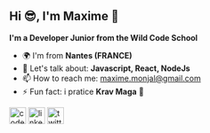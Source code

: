 ## Hi 😎, I'm Maxime 👋
<addr>

 **I'm a Developer Junior from the Wild Code School**

- 🌍 I'm from **Nantes (FRANCE)**
- 💬 Let's talk about: **Javascript, React, NodeJs**
- 📫 How to reach me: maxime.monjal@gmail.com
- ⚡ Fun fact: i pratice **Krav Maga** 👊 
 
[<img align="middle" alt="codepenimg" src="https://cdn.jsdelivr.net/npm/simple-icons@3.0.1/icons/codepen.svg" width="30px" height="30px" />][codepen]
[<img align="middle" alt="linkedinimg" src="https://cdn.jsdelivr.net/npm/simple-icons@3.0.1/icons/linkedin.svg" width="30px" height="30px" />][linkedin]
[<img align="middle" alt="twitterimg" src="https://cdn.jsdelivr.net/npm/simple-icons@3.0.1/icons/twitter.svg" width="30px" height="30px" />][twitter]

[codepen]: https://codepen.io/Monjal
[linkedin]: https://www.linkedin.com/in/maxime-monjal-79a777199/
[twitter]: https://twitter.com/Maximecode
